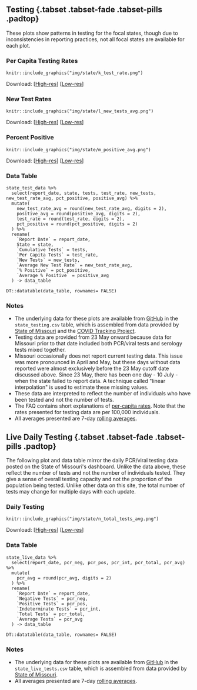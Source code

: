 ## Testing {.tabset .tabset-fade .tabset-pills .padtop}
These plots show patterns in testing for the focal states, though due to inconsistencies in reporting practices, not all focal states are available for each plot. 

### Per Capita Testing Rates

```{r state-testing-rate, echo=FALSE, out.width = '100%'}
knitr::include_graphics("img/state/k_test_rate.png")
```

Download: [<a href="https://raw.githubusercontent.com/slu-openGIS/covid_daily_viz/master/results/high_res/state/k_test_rate.png" target="_blank">High-res</a>] [<a href="https://raw.githubusercontent.com/slu-openGIS/covid_daily_viz/master/results/low_res/state/k_test_rate.png" target="_blank">Low-res</a>]

### New Test Rates

```{r state-new-testing-rate, echo=FALSE, out.width = '100%'}
knitr::include_graphics("img/state/l_new_tests_avg.png")
```

Download: [<a href="https://raw.githubusercontent.com/slu-openGIS/covid_daily_viz/master/results/high_res/state/l_new_tests_avg.png" target="_blank">High-res</a>] [<a href="https://raw.githubusercontent.com/slu-openGIS/covid_daily_viz/master/results/low_res/state/l_new_tests_avg.png" target="_blank">Low-res</a>]

### Percent Positive

```{r state-pct-pos, echo=FALSE, out.width = '100%'}
knitr::include_graphics("img/state/m_positive_avg.png")
```

Download: [<a href="https://raw.githubusercontent.com/slu-openGIS/covid_daily_viz/master/results/high_res/state/m_positive_avg.png" target="_blank">High-res</a>] [<a href="https://raw.githubusercontent.com/slu-openGIS/covid_daily_viz/master/results/low_res/state/m_positive_avg.png" target="_blank">Low-res</a>]

### Data Table

```{r state-test-table, echo=FALSE, out.width = '100%'}
state_test_data %>%
  select(report_date, state, tests, test_rate, new_tests, new_test_rate_avg, pct_positive, positive_avg) %>%
  mutate(
    new_test_rate_avg = round(new_test_rate_avg, digits = 2),
    positive_avg = round(positive_avg, digits = 2),
    test_rate = round(test_rate, digits = 2),
    pct_positive = round(pct_positive, digits = 2)
  ) %>%
  rename(
    `Report Date` = report_date,
    State = state,
    `Cumulative Tests` = tests,
    `Per Capita Tests` = test_rate,
    `New Tests` = new_tests,
    `Average New Test Rate` = new_test_rate_avg,
    `% Positive` = pct_positive,
    `Average % Positive` = positive_avg
  ) -> data_table

DT::datatable(data_table, rownames= FALSE)
```

### Notes

  * The underlying data for these plots are available from [GitHub](faq.html#How_Do_I_Download_Your_Data) in the `state_testing.csv` table, which is assembled from data provided by [State of Missouri](faq.html#Where_Do_These_Data_Come_From) and the [COVID Tracking Project](faq.html#Where_Do_These_Data_Come_From).
  * Testing data are provided from 23 May onward because data for Missouri prior to that date included both PCR/viral tests and serology tests mixed together. 
  * Missouri occasionally does not report current testing data. This issue was more pronounced in April and May, but these days without data reported were almost exclusively before the 23 May cutoff date discussed above. Since 23 May, there has been one day - 10 July - when the state failed to report data. A technique called "linear interpolation" is used to estimate these missing values. 
  * These data are interpreted to reflect the number of individuals who have been tested and not the number of tests.
  * The FAQ contains short explanations of [per-capita rates](faq.html#What_are_Per_Capita_Rates). Note that the rates presented for testing data are per 100,000 individuals.
  * All averages presented are 7-day [rolling averages](faq.html#What_are_Rolling_Averages).

## Live Daily Testing {.tabset .tabset-fade .tabset-pills .padtop}
The following plot and data table mirror the daily PCR/viral testing data posted on the State of Missouri's dashboard. Unlike the data above, these reflect the number of tests and not the number of individuals tested. They give a sense of overall testing capacity and not the proportion of the population being tested. Unlike other data on this site, the total number of tests may change for multiple days with each update.

### Daily Testing

```{r state-daily_test, echo=FALSE, out.width = '100%'}
knitr::include_graphics("img/state/n_total_tests_avg.png")
```

Download: [<a href="https://raw.githubusercontent.com/slu-openGIS/covid_daily_viz/master/results/high_res/state/n_total_tests_avg.png" target="_blank">High-res</a>] [<a href="https://raw.githubusercontent.com/slu-openGIS/covid_daily_viz/master/results/low_res/state/n_total_tests_avg.png" target="_blank">Low-res</a>]

### Data Table

```{r state-live-table, echo=FALSE, out.width = '100%'}
state_live_data %>%
  select(report_date, pcr_neg, pcr_pos, pcr_int, pcr_total, pcr_avg) %>%
  mutate(
    pcr_avg = round(pcr_avg, digits = 2)
  ) %>%
  rename(
    `Report Date` = report_date,
    `Negative Tests` = pcr_neg,
    `Positive Tests` = pcr_pos,
    `Indeterminate Tests` = pcr_int,
    `Total Tests` = pcr_total,
    `Average Tests` = pcr_avg
  ) -> data_table

DT::datatable(data_table, rownames= FALSE)
```

### Notes

  * The underlying data for these plots are available from [GitHub](faq.html#How_Do_I_Download_Your_Data) in the `state_live_tests.csv` table, which is assembled from data provided by [State of Missouri](faq.html#Where_Do_These_Data_Come_From).
  * All averages presented are 7-day [rolling averages](faq.html#What_are_Rolling_Averages).